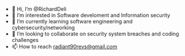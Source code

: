 - 👋 Hi, I’m @RichardDeli
- 👀 I’m interested in Software develoment and Information security
- 🌱 I’m currently learning software engineering and cybersecurity/networking 
- 💞️ I’m looking to collaborate on security system breaches and coding challenges
- 📫 How to reach radiant90revs@gmail.com

<!---
RichardDeli/RichardDeli is a ✨ special ✨ repository because its `README.md` (this file) appears on your GitHub profile.
You can click the Preview link to take a look at your changes.
--->
